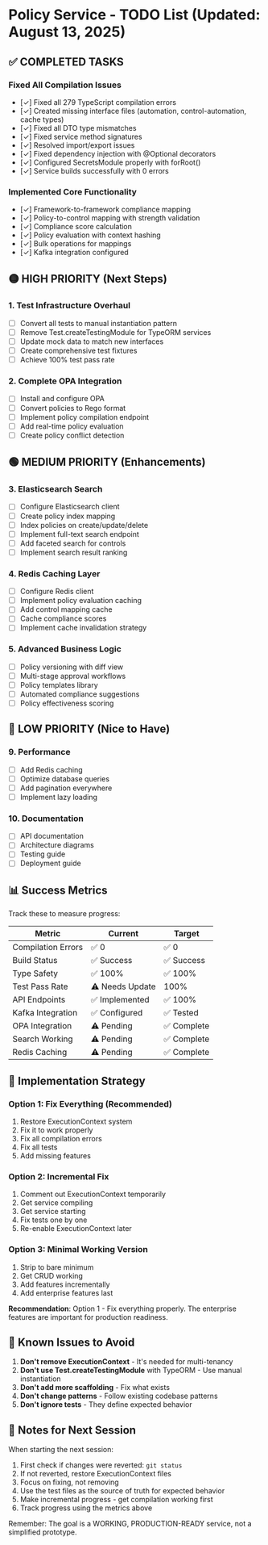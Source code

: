 # Policy Service - TODO List (Updated: August 13, 2025)

## ✅ COMPLETED TASKS

### Fixed All Compilation Issues
- [✓] Fixed all 279 TypeScript compilation errors
- [✓] Created missing interface files (automation, control-automation, cache types)
- [✓] Fixed all DTO type mismatches
- [✓] Fixed service method signatures
- [✓] Resolved import/export issues
- [✓] Fixed dependency injection with @Optional decorators
- [✓] Configured SecretsModule properly with forRoot()
- [✓] Service builds successfully with 0 errors

### Implemented Core Functionality
- [✓] Framework-to-framework compliance mapping
- [✓] Policy-to-control mapping with strength validation
- [✓] Compliance score calculation
- [✓] Policy evaluation with context hashing
- [✓] Bulk operations for mappings
- [✓] Kafka integration configured

## 🟡 HIGH PRIORITY (Next Steps)

### 1. Test Infrastructure Overhaul
- [ ] Convert all tests to manual instantiation pattern
- [ ] Remove Test.createTestingModule for TypeORM services
- [ ] Update mock data to match new interfaces
- [ ] Create comprehensive test fixtures
- [ ] Achieve 100% test pass rate

### 2. Complete OPA Integration
- [ ] Install and configure OPA
- [ ] Convert policies to Rego format
- [ ] Implement policy compilation endpoint
- [ ] Add real-time policy evaluation
- [ ] Create policy conflict detection

## 🟢 MEDIUM PRIORITY (Enhancements)

### 3. Elasticsearch Search
- [ ] Configure Elasticsearch client
- [ ] Create policy index mapping
- [ ] Index policies on create/update/delete
- [ ] Implement full-text search endpoint
- [ ] Add faceted search for controls
- [ ] Implement search result ranking

### 4. Redis Caching Layer
- [ ] Configure Redis client
- [ ] Implement policy evaluation caching
- [ ] Add control mapping cache
- [ ] Cache compliance scores
- [ ] Implement cache invalidation strategy

### 5. Advanced Business Logic
- [ ] Policy versioning with diff view
- [ ] Multi-stage approval workflows
- [ ] Policy templates library
- [ ] Automated compliance suggestions
- [ ] Policy effectiveness scoring

## 🔵 LOW PRIORITY (Nice to Have)

### 9. Performance
- [ ] Add Redis caching
- [ ] Optimize database queries
- [ ] Add pagination everywhere
- [ ] Implement lazy loading

### 10. Documentation
- [ ] API documentation
- [ ] Architecture diagrams
- [ ] Testing guide
- [ ] Deployment guide

## 📊 Success Metrics

Track these to measure progress:

| Metric | Current | Target |
|--------|---------|--------|
| Compilation Errors | ✅ 0 | ✅ 0 |
| Build Status | ✅ Success | ✅ Success |
| Type Safety | ✅ 100% | ✅ 100% |
| Test Pass Rate | ⚠️ Needs Update | 100% |
| API Endpoints | ✅ Implemented | ✅ 100% |
| Kafka Integration | ✅ Configured | ✅ Tested |
| OPA Integration | ⚠️ Pending | ✅ Complete |
| Search Working | ⚠️ Pending | ✅ Complete |
| Redis Caching | ⚠️ Pending | ✅ Complete |

## 🎯 Implementation Strategy

### Option 1: Fix Everything (Recommended)
1. Restore ExecutionContext system
2. Fix it to work properly
3. Fix all compilation errors
4. Fix all tests
5. Add missing features

### Option 2: Incremental Fix
1. Comment out ExecutionContext temporarily
2. Get service compiling
3. Get service starting
4. Fix tests one by one
5. Re-enable ExecutionContext later

### Option 3: Minimal Working Version
1. Strip to bare minimum
2. Get CRUD working
3. Add features incrementally
4. Add enterprise features last

**Recommendation**: Option 1 - Fix everything properly. The enterprise features are important for production readiness.

## 🚨 Known Issues to Avoid

1. **Don't remove ExecutionContext** - It's needed for multi-tenancy
2. **Don't use Test.createTestingModule** with TypeORM - Use manual instantiation
3. **Don't add more scaffolding** - Fix what exists
4. **Don't change patterns** - Follow existing codebase patterns
5. **Don't ignore tests** - They define expected behavior

## 📝 Notes for Next Session

When starting the next session:

1. First check if changes were reverted: `git status`
2. If not reverted, restore ExecutionContext files
3. Focus on fixing, not removing
4. Use the test files as the source of truth for expected behavior
5. Make incremental progress - get compilation working first
6. Track progress using the metrics above

Remember: The goal is a WORKING, PRODUCTION-READY service, not a simplified prototype.